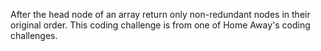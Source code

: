 After the head node of an array return only non-redundant nodes in their original order. This coding challenge is from one of Home Away's coding challenges.
